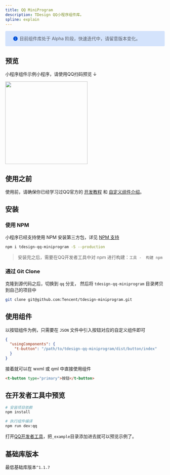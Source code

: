 ```yaml
---
title: QQ MiniProgram
description: TDesign QQ小程序组件库。
spline: explain
---
```


<div style="background: #d4e3fc; display: flex; align-items: center; line-height: 20px; padding: 14px 24px; border-radius: 3px; color: #555a65">
  <svg fill="none" viewBox="0 0 16 16" width="16px" height="16px" style="margin-right: 5px">
    <path fill="rgb(0, 82, 217)" d="M8 15A7 7 0 108 1a7 7 0 000 14zM7.4 4h1.2v1.2H7.4V4zm.1 2.5h1V12h-1V6.5z" fillOpacity="0.9"></path>
  </svg>
  目前组件库处于 Alpha 阶段，快速迭代中，请留意版本变化。
</div>

## 预览

小程序组件示例小程序，请使用QQ扫码预览 ↓
<br/>

<img width="260" src="https://tdesign.gtimg.com/site/qrcode.jpeg" />

## 使用之前

使用前，请确保你已经学习过QQ官方的 [开发教程](https://q.qq.com/wiki/develop/miniprogram/frame/) 和 [自定义组件介绍](https://q.qq.com/wiki/develop/miniprogram/frame/diy_components/)。

## 安装

### 使用 NPM

小程序已经支持使用 NPM 安装第三方包，详见 [NPM 支持](https://developers.weixin.qq.com/miniprogram/dev/devtools/npm.html?search-key=npm)

```bash
npm i tdesign-qq-miniprogram -S --production
```

> 安装完之后，需要在QQ开发者工具中对 npm 进行构建：`工具 -  构建 npm`

### 通过 Git Clone

克隆到源代码之后，切换到 `qq` 分支， 然后将 `tdesign-qq-miniprogram` 目录拷贝到自己的项目中

```bash
git clone git@github.com:Tencent/tdesign-miniprogram.git
```


## 使用组件

以按钮组件为例，只需要在 `JSON` 文件中引入按钮对应的自定义组件即可

```json
{
  "usingComponents": {
    "t-button": "/path/to/tdesign-qq-miniprogram/dist/button/index"
  }
}
```

接着就可以在 wxml 或 qml 中直接使用组件

```html
<t-button type="primary">按钮</t-button>
```

## 在开发者工具中预览

```bash
# 安装项目依赖
npm install

# 执行组件编译
npm run dev:qq
```

打开[QQ开发者工具](https://q.qq.com/wiki/tools/devtool/)，把`_example`目录添加进去就可以预览示例了。

## 基础库版本

最低基础库版本`^1.1.7`
